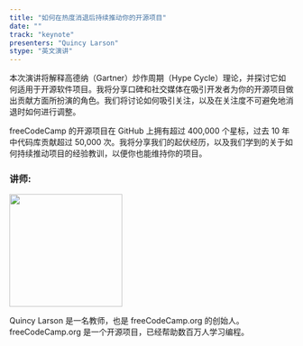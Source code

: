 ```yaml
---
title: "如何在热度消退后持续推动你的开源项目"
date: ""
track: "keynote"
presenters: "Quincy Larson"
stype: "英文演讲"
--- 
```


本次演讲将解释高德纳（Gartner）炒作周期（Hype Cycle）理论，并探讨它如何适用于开源软件项目。我将分享口碑和社交媒体在吸引开发者为你的开源项目做出贡献方面所扮演的角色。我们将讨论如何吸引关注，以及在关注度不可避免地消退时如何进行调整。

freeCodeCamp 的开源项目在 GitHub 上拥有超过 400,000 个星标，过去 10 年中代码库贡献超过 50,000 次。我将分享我们的起伏经历，以及我们学到的关于如何持续推动项目的经验教训，以便你也能维持你的项目。

### 讲师:

<img src="https://sessionize.com/image/5abe-400o400o1-swyUNMsPchJr8DQS2Y1pMM.jpg" width="200" /><br/>

Quincy Larson 是一名教师，也是 freeCodeCamp.org 的创始人。freeCodeCamp.org 是一个开源项目，已经帮助数百万人学习编程。